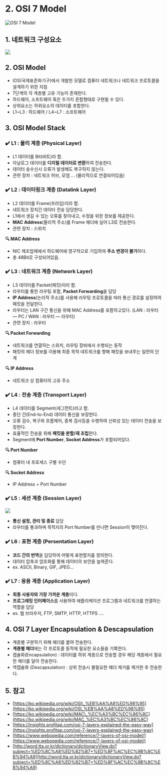 # 2. OSI 7 Model

![OSI 7 Model](https://miro.medium.com/max/1536/0*hg8YYznWeLEem02e.jpg)

## 1. 네트워크 구성요소 <a id="3f71"></a>

![](https://miro.medium.com/max/3268/1*AHO1OPSu8RmquhJyYMRIGA.png)

## 2. OSI Model <a id="e558"></a>

* IOS\(국제표준화기구\)에서 개발한 모델로 컴퓨터 네트워크나 네트워크 프로토콜을 설계하기 위한 지침
* 7단계의 각 계층별 고유 기능이 존재한다.
* 하드웨어, 소프트웨어 혹은 두가지 혼합형태로 구현될 수 있다.
* 상위요소는 하위요소의 데이터를 포함한다.
* L1~L3 : 하드웨어 / L4~L7 : 소프트웨어

## 3. OSI Model Stack <a id="8a68"></a>

### ✔️ L1 : 물리 계층 \(Physical Layer\) <a id="c368"></a>

* L1 데이터를 Bit\(비트\)라 함.
* 아날로그 데이터를 **디지털 데이터로 변환**하여 전송한다.
* 데이터 송수신시 오류가 발생해도 복구하지 않는다.
* 관련 장차 : 네트워크 허브, 모뎀 … \(물리적으로 연결되어있음\)

### ✔️ L2 : 데이터링크 계층 \(Datalink Layer\) <a id="8171"></a>

* L2 데이터를 Frame\(프라임\)이라 함.
* 네트워크 장치간 데이터 전송 담당한다.
* L1에서 생길 수 있는 오류를 찾아내고, 수정을 위한 정보를 제공한다.
* **MAC Address**\(물리적 주소\)를 Frame 헤더에 실어 L3로 전송한다.
* 관련 장치 : 스위치

**🔍 MAC Address**

* NIC 제조업체에서 하드웨어에 영구적으로 기입하여 **주소 변경이 불가**하다.
* 총 48Bit로 구성되어있음.

### ✔️ L3 : 네트워크 계층 \(Network Layer\) <a id="7c52"></a>

* L3 데이터를 Packet\(패킷\)이라 함.
* 라우터를 통한 라우팅 포함, **Packet Forwarding**을 담당
* **IP Address**\(논리적 주소\)를 사용해 라우팅 프로토콜을 따라 통신 경로를 설정하여 패킷을 전달한다.
* 라우터는 LAN 구간 통신을 위해 MAC Address를 포함하고있다. \(LAN : 라우터 — PC / WAN : 라우터 — 라우터\)
* 관련 장치 : 라우터

**🔍 Packet Forwarding**

* 네트워크를 연결하는 스위치, 라우팅 장비에서 수행되는 동작
* 패킷의 헤더 정보를 이용해 최종 목적 네트워크를 향해 패킷을 보내주는 일련의 단계

**🔍 IP Address**

* 네트워크 상 컴퓨터의 고유 주소

### ✔️ L4 : 전송 계층 \(Transport Layer\) <a id="499e"></a>

* L4 데이터를 Segment\(세그먼트\)라고 함.
* 종단 간\(End-to-End\) 데이터 통신을 보장한다.
* 오류 검수, 복구와 흐름제어, 중복 검사등을 수행하여 신뢰성 있는 데이터 전송을 보장한다.
* 효율적인 전송을 위해 **패킷을 분할/재 조립**한다.
* Segment에 **Port Number**, **Socket Address**가 포함되어있다.

**🔍 Port Number**

* 컴퓨터 내 프로세스 구별 수단

**🔍 Socket Address**

* IP Address + Port Number

### ✔️ L5 : 세션 계층 \(Session Layer\) <a id="1f85"></a>

![](https://miro.medium.com/max/2180/1*MykaLEH7Ho0mO6idJBH_qQ.png)

* **통신 설정, 관리 및 종료** 담당
* 라우터를 통과하며 목적지의 Port Number를 만나면 Session이 맺어진다.

### ✔️ L6 : 표현 계층 \(Persentation Layer\) <a id="d17f"></a>

* **코드 간의 번역**을 담당하여 어떻게 표현할지를 정의한다.
* 데이터 압축과 암호화를 통해 데이터의 보안을 높여준다.
* ex. ASCII, Binary, GIF, JPEG…

### ✔️ L7 : 응용 계층 \(Application Layer\) <a id="46a2"></a>

* **최종 사용자와 가장 가까운 계층**이다.
* **프로그래밍 인터페이스**를 사용하여 애플리케이션 프로그램과 네트워크를 연결하는 역할을 담당
* ex. 웹 브라우저, FTP, SMTP, HTTP, HTTPS ….

## 4. OSI 7 Layer Encapsulation & Descapsulation <a id="bf9f"></a>

* 계층별 구분하기 위해 헤더를 붙여 전송한다.
* **계층별 헤더**에는 각 프로토콜 동작에 필요한 요소들을 기록한다.
* 캡슐화\(Encapsulation\) : 데이터를 하위 계층으로 전송할 경우 해당 계층에서 필요한 헤더를 달아 전송한다.
* 역캡슐화 \(Descapsulation\) : 상위 전송시 불필요한 헤더 제거를 제거한 후 전송한다.

## 5. 참고

* [https://ko.wikipedia.org/wiki/OSI\_%EB%AA%A8%ED%98%95](https://ko.wikipedia.org/wiki/OSI_%EB%AA%A8%ED%98%95)
* [https://ko.wikipedia.org/wiki/MAC\_%EC%A3%BC%EC%86%8C](https://ko.wikipedia.org/wiki/MAC_%EC%A3%BC%EC%86%8C)
* [https://insights.profitap.com/osi-7-layers-explained-the-easy-way](https://insights.profitap.com/osi-7-layers-explained-the-easy-way)
* [https://www.webopedia.com/reference/7-layers-of-osi-model/](https://www.webopedia.com/reference/7-layers-of-osi-model/)
* [http://word.tta.or.kr/dictionary/dictionaryView.do?subject=%ED%8C%A8%ED%82%B7+%ED%8F%AC%EC%9B%8C%EB%94%A9](http://word.tta.or.kr/dictionary/dictionaryView.do?subject=%ED%8C%A8%ED%82%B7+%ED%8F%AC%EC%9B%8C%EB%94%A9)

